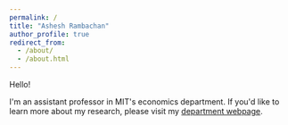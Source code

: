 ```yaml
---
permalink: /
title: "Ashesh Rambachan"
author_profile: true
redirect_from: 
  - /about/
  - /about.html
---
```


Hello!

I'm an assistant professor in MIT's economics department. If you'd like to learn more about my research, please visit my [department webpage][department_webpage]. 

[department_webpage]: https://economics.mit.edu/people/faculty/ashesh-rambachan